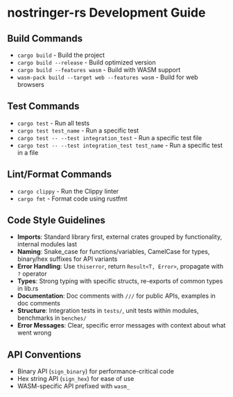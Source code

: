 # nostringer-rs Development Guide

## Build Commands
- `cargo build` - Build the project
- `cargo build --release` - Build optimized version
- `cargo build --features wasm` - Build with WASM support
- `wasm-pack build --target web --features wasm` - Build for web browsers

## Test Commands
- `cargo test` - Run all tests
- `cargo test test_name` - Run a specific test
- `cargo test -- --test integration_test` - Run a specific test file
- `cargo test -- --test integration_test test_name` - Run a specific test in a file

## Lint/Format Commands
- `cargo clippy` - Run the Clippy linter
- `cargo fmt` - Format code using rustfmt

## Code Style Guidelines
- **Imports**: Standard library first, external crates grouped by functionality, internal modules last
- **Naming**: Snake_case for functions/variables, CamelCase for types, binary/hex suffixes for API variants
- **Error Handling**: Use `thiserror`, return `Result<T, Error>`, propagate with `?` operator
- **Types**: Strong typing with specific structs, re-exports of common types in lib.rs
- **Documentation**: Doc comments with `///` for public APIs, examples in doc comments
- **Structure**: Integration tests in `tests/`, unit tests within modules, benchmarks in `benches/`
- **Error Messages**: Clear, specific error messages with context about what went wrong

## API Conventions
- Binary API (`sign_binary`) for performance-critical code
- Hex string API (`sign_hex`) for ease of use
- WASM-specific API prefixed with `wasm_`